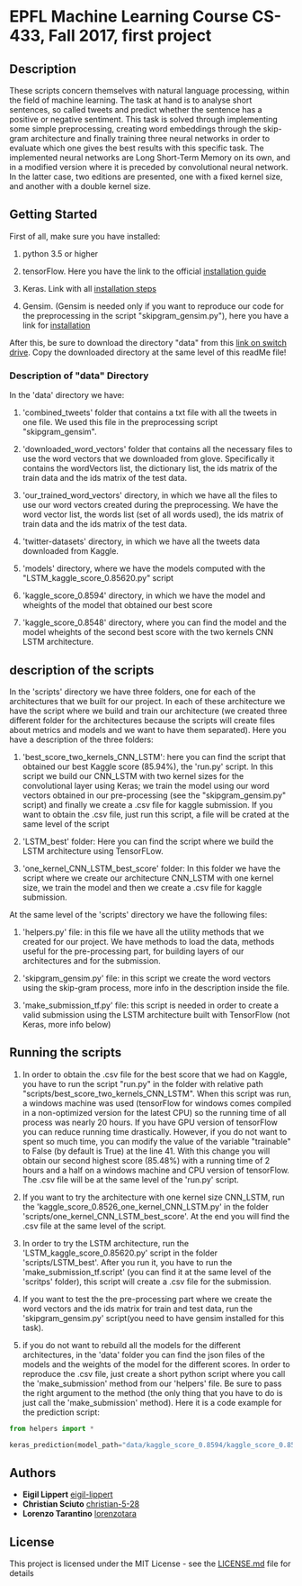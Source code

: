 # EPFL Machine Learning Course CS-433, Fall 2017, first project

## Description

These scripts concern themselves with natural language processing, within the field of machine learning. The task at hand is to analyse short sentences, so called tweets and predict whether the sentence has a positive or negative sentiment. This task is solved through implementing some simple preprocessing, creating word embeddings through the skip-gram architecture and finally training three neural networks in order to evaluate which one gives the best results with this specific task. The implemented neural networks are Long Short-Term Memory on its own, and in a modified version where it is preceded by convolutional neural network. In the latter case, two editions are presented, one with a fixed kernel size, and another with a double kernel size.

## Getting Started

First of all, make sure you have installed:

1. python 3.5 or higher

2. tensorFlow. Here you have the link to the official [installation guide](https://www.tensorflow.org/install/)

3. Keras. Link with all [installation steps](https://keras.io/#installation)

4. Gensim. (Gensim is needed only if you want to reproduce our code for the preprocessing in the script "skipgram_gensim.py"), here you have a link for [installation](https://radimrehurek.com/gensim/install.html)

After this, be sure to download the directory "data" from this [link on switch drive](https://drive.switch.ch/index.php/s/FvBb3jbLUNBN1Bl). Copy the downloaded directory at the same level of this readMe file!

### Description of "data" Directory

In the 'data' directory we have:

1. 'combined_tweets' folder that contains a txt file with all the tweets in one file. We used this file in the preprocessing script "skipgram_gensim".

2. 'downloaded_word_vectors' folder that contains all the necessary files to use the word vectors that we downloaded from glove. Specifically it contains the wordVectors list, the dictionary list, the ids matrix of the train data and the ids matrix of the test data.

3. 'our_trained_word_vectors' directory, in which we have all the files to use our word vectors created during the preprocessing. We have the word vector list, the words list (set of all words used), the ids matrix of train data and the ids matrix of the test data.

4. 'twitter-datasets' directory, in which we have all the tweets data downloaded from Kaggle.

5. 'models' directory, where we have the models computed with the "LSTM_kaggle_score_0.85620.py" script

6. 'kaggle_score_0.8594' directory, in which we have the model and wheights of the model that obtained our best score

7. 'kaggle_score_0.8548' directory, where you can find the model and the model wheights of the second best score with the two kernels CNN LSTM architecture.
 

## description of the scripts

In the 'scripts' directory we have three folders, one for each of the architectures that we built for our project. In each of these architecture we have the script where we build and train our architecture (we created three different folder for the architectures because the scripts will create files about metrics and models and we want to have them separated). Here you have a description of the three folders:

1. 'best_score_two_kernels_CNN_LSTM': here you can find the script that obtained our best Kaggle score (85.94%), the 'run.py' script. In this script we build our CNN_LSTM with two kernel sizes for the convolutional layer using Keras; we train the model using our word vectors obtained in our pre-processing (see the "skipgram_gensim.py" script) and finally we create a .csv file for kaggle submission. If you want to obtain the .csv file, just run this script, a file will be crated at the same level of the script

2. 'LSTM_best' folder: Here you can find the script where we build the LSTM architecture using TensorFLow.

3. 'one_kernel_CNN_LSTM_best_score' folder: In this folder we have the script where we create our architecture CNN_LSTM with one kernel size, we train the model and then we create a .csv file for kaggle submission.

At the same level of the 'scripts' directory we have the following files:

1. 'helpers.py' file: in this file we have all the utility methods that we created for our project. We have methods to load the data, methods useful for the pre-processing part, for building layers of our architectures and for the submission.

2. 'skipgram_gensim.py' file: in this script we create the word vectors using the skip-gram process, more info in the description inside the file.

3. 'make_submission_tf.py' file: this script is needed in order to create a valid submission using the LSTM architecture built with TensorFlow (not Keras, more info below)


## Running the scripts

1. In order to obtain the .csv file for the best score that we had on Kaggle, you have to run the script "run.py" in the folder with relative path "scripts/best_score_two_kernels_CNN_LSTM". When this script was run, a windows machine was used (tensorFlow for windows comes compiled in a non-optimized version for the latest CPU) so the running time of all process was nearly 20 hours. If you have GPU version of tensorFlow you can reduce running time drastically. However, if you do not want to spent so much time, you can modify the value of the variable "trainable" to False (by default is True) at the line 41. With this change you will obtain our second highest score (85.48%) with a running time of 2 hours and a half on a windows machine and CPU version of tensorFlow. The .csv file will be at the same level of the 'run.py' script.

2. If you want to try the architecture with one kernel size CNN_LSTM, run the 'kaggle_score_0.8526_one_kernel_CNN_LSTM.py' in the folder 'scripts/one_kernel_CNN_LSTM_best_score'. At the end you will find the .csv file at the same level of the script.


3. In order to try the LSTM architecture, run the 'LSTM_kaggle_score_0.85620.py' script in the folder 'scripts/LSTM_best'. After you run it, you have to run the 'make_submission_tf.script' (you can find it at the same level of the 'scritps' folder), this script will create a .csv file for the submission.

4. If you want to test the the pre-processing part where we create the word vectors and the ids matrix for train and test data, run the 'skipgram_gensim.py' script(you need to have gensim installed for this task).

5. if you do not want to rebuild all the models for the different architectures, in the 'data' folder you can find the json files of the models and the weights of the model for the different scores. In order to reproduce the .csv file, just create a short python script where you call the 'make_submission' method from our 'helpers' file. Be sure to pass the right argument to the method (the only thing that you have to do is just call the 'make_submission' method). Here it is a code example for the prediction script:

```python
from helpers import *

keras_prediction(model_path="data/kaggle_score_0.8594/kaggle_score_0.8594_model.json", weights_path="data/kaggle_score_0.8594/kaggle_score_0.8594__weights.h5", ids_test_path="../../data/our_trained_wordvectors/ids_test_sg_6.npy", csv_file_name="run_prediction.csv")
```

## Authors

* **Eigil Lippert** [eigil-lippert](https://github.com/eigil-lippert)
* **Christian Sciuto** [christian-5-28](https://github.com/christian-5-28)
* **Lorenzo Tarantino** [lorenzotara](https://github.com/lorenzotara)

## License

This project is licensed under the MIT License - see the [LICENSE.md](LICENSE.md) file for details


